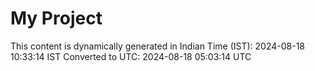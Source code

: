 # My Project

This content is dynamically generated in Indian Time (IST): 2024-08-18 10:33:14 IST
Converted to UTC: 2024-08-18 05:03:14 UTC
